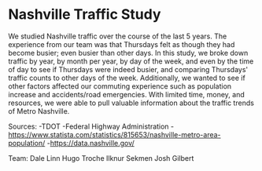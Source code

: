 # Nashville Traffic Study

We studied Nashville traffic over the course of the last 5 years. The experience from our team was that Thursdays felt as though they had become busier; even busier than other days. In this study, we broke down traffic by year, by month per year, by day of the week, and even by the time of day to see if Thursdays were indeed busier, and comparing Thursdays' traffic counts to other days of the week. Additionally, we wanted to see if other factors affected our commuting experience such as population increase and accidents/road emergencies. With limited time, money, and resources, we were able to pull valuable information about the traffic trends of Metro Nashville.

Sources: 
-TDOT
-Federal Highway Administration 
-https://www.statista.com/statistics/815653/nashville-metro-area-population/
-https://data.nashville.gov/

Team: 
Dale Linn
Hugo Troche
Ilknur Sekmen
Josh Gilbert
